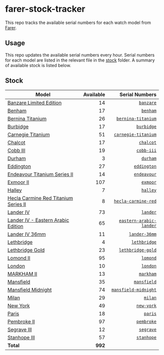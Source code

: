 # farer-stock-tracker

This repo tracks the available serial numbers for each watch model from [Farer](https://farer.com).

## Usage

This repo updates the available serial numbers every hour. Serial numbers for each model are listed in the relevant file in the [stock](./stock) folder. A summary of available stock is listed below.

## Stock

| Model | Available | Serial Numbers |
| ----- | --------: | -------------: |
| [Banzare Limited Edition](https://usd.farer.com/products/banzare) | 14 | [`banzare`](./stock/banzare) |
| [Benham](https://usd.farer.com/products/benham) | 17 | [`benham`](./stock/benham) |
| [Bernina Titanium](https://usd.farer.com/products/bernina-titanium) | 26 | [`bernina-titanium`](./stock/bernina-titanium) |
| [Burbidge](https://usd.farer.com/products/burbidge) | 17 | [`burbidge`](./stock/burbidge) |
| [Carnegie Titanium](https://usd.farer.com/products/carnegie-titanium) | 51 | [`carnegie-titanium`](./stock/carnegie-titanium) |
| [Chalcot](https://usd.farer.com/products/chalcot) | 17 | [`chalcot`](./stock/chalcot) |
| [Cobb III](https://usd.farer.com/products/cobb-iii) | 19 | [`cobb-iii`](./stock/cobb-iii) |
| [Durham](https://usd.farer.com/products/durham) | 3 | [`durham`](./stock/durham) |
| [Eddington](https://usd.farer.com/products/eddington) | 27 | [`eddington`](./stock/eddington) |
| [Endeavour Titanium Series II](https://usd.farer.com/products/endeavour) | 14 | [`endeavour`](./stock/endeavour) |
| [Exmoor II](https://usd.farer.com/products/exmoor) | 107 | [`exmoor`](./stock/exmoor) |
| [Halley](https://usd.farer.com/products/halley) | 7 | [`halley`](./stock/halley) |
| [Hecla Carmine Red Titanium Series II](https://usd.farer.com/products/hecla-carmine-red) | 8 | [`hecla-carmine-red`](./stock/hecla-carmine-red) |
| [Lander IV](https://usd.farer.com/products/lander) | 73 | [`lander`](./stock/lander) |
| [Lander IV - Eastern Arabic Edition](https://usd.farer.com/products/eastern-arabic-lander) | 65 | [`eastern-arabic-lander`](./stock/eastern-arabic-lander) |
| [Lander IV 36mm](https://usd.farer.com/products/lander-36mm) | 11 | [`lander-36mm`](./stock/lander-36mm) |
| [Lethbridge](https://usd.farer.com/products/lethbridge) | 4 | [`lethbridge`](./stock/lethbridge) |
| [Lethbridge Gold](https://usd.farer.com/products/lethbridge-gold) | 23 | [`lethbridge-gold`](./stock/lethbridge-gold) |
| [Lomond II](https://usd.farer.com/products/lomond) | 95 | [`lomond`](./stock/lomond) |
| [London](https://usd.farer.com/products/london) | 10 | [`london`](./stock/london) |
| [MARKHAM II](https://usd.farer.com/products/markham) | 13 | [`markham`](./stock/markham) |
| [Mansfield](https://usd.farer.com/products/mansfield) | 35 | [`mansfield`](./stock/mansfield) |
| [Mansfield Midnight](https://usd.farer.com/products/mansfield-midnight) | 74 | [`mansfield-midnight`](./stock/mansfield-midnight) |
| [Milan](https://usd.farer.com/products/milan) | 29 | [`milan`](./stock/milan) |
| [New York](https://usd.farer.com/products/new-york) | 49 | [`new-york`](./stock/new-york) |
| [Paris](https://usd.farer.com/products/paris) | 18 | [`paris`](./stock/paris) |
| [Pembroke II](https://usd.farer.com/products/pembroke) | 97 | [`pembroke`](./stock/pembroke) |
| [Segrave III](https://usd.farer.com/products/segrave) | 12 | [`segrave`](./stock/segrave) |
| [Stanhope III](https://usd.farer.com/products/stanhope) | 57 | [`stanhope`](./stock/stanhope) |
| **Total** | **992** | |
